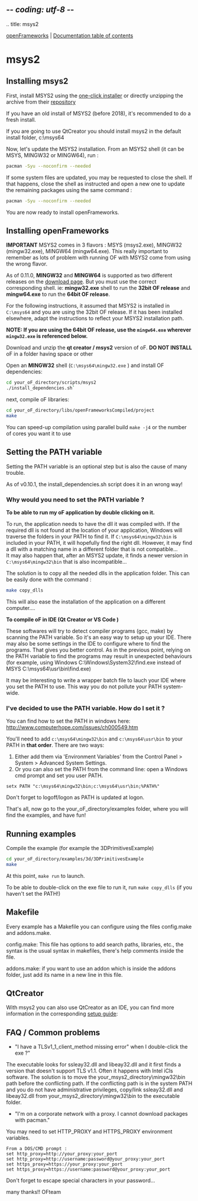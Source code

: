 ## -*- coding: utf-8 -*-
.. title: msys2

[openFrameworks](/) | [Documentation table of contents](table_of_contents.md)

msys2
=====

Installing msys2
----------------

First, install MSYS2 using the [one-click installer](https://msys2.github.io/) or
directly unzipping the archive from their [repository](http://sourceforge.net/projects/msys2/files/Base/x86_64/)

If you have an old install of MSYS2 (before 2018), it's recommended to do a fresh install.

If you are going to use QtCreator you should install msys2 in the default install folder, c:\msys64



Now, let's update the MSYS2 installation.
From an MSYS2 shell (it can be MSYS, MINGW32 or MINGW64), run :

```sh
pacman -Syu --noconfirm --needed
```

If some system files are updated, you may be requested to close the shell.
If that happens, close the shell as instructed and open a new one to update the remaining packages using the same command :

```sh
pacman -Syu --noconfirm --needed
```

You are now ready to install openFrameworks.


Installing openFrameworks
-------------------------

**IMPORTANT**
MSYS2 comes in 3 flavors : MSYS (msys2.exe), MINGW32 (mingw32.exe), MINGW64 (mingw64.exe).
This really important to remember as lots of problem with running OF with MSYS2 come from using the wrong flavor.

As of 0.11.0, **MINGW32** and **MINGW64** is supported as two different releases on the [download page](https://openframeworks.cc/download).
But you must use the correct corresponding shell. ie: **mingw32.exe** shell to run the **32bit OF release** and **mingw64.exe** to run the **64bit OF release**.

For the following instructions, it assumed that MSYS2 is installed in `C:\msys64` and you are using the 32bit OF release. 
If it has been installed elsewhere, adapt the instructions to reflect your MSYS2 installation path.

**NOTE: If you are using the 64bit OF release, use the `mingw64.exe` wherever `mingw32.exe` is referenced below.** 

Download and unzip the **qt creator / msys2** version of oF. 
**DO NOT INSTALL** oF in a folder having space or other 

Open an **MINGW32** shell (`C:\msys64\mingw32.exe` ) and install OF dependencies:

```sh
cd your_oF_directory/scripts/msys2
./install_dependencies.sh`
```

next, compile oF libraries:

```sh
cd your_oF_directory/libs/openFrameworksCompiled/project
make
```

You can speed-up compilation using parallel build `make -j4` or the number of cores you want it to use


Setting the PATH variable
-------------------------

Setting the PATH variable is an optional step but is also the cause of many trouble.

As of v0.10.1, the install_dependencies.sh script does it in an wrong way!

### Why would you need to set the PATH variable ?

__To be able to run my oF application by double clicking on it.__

To run, the application needs to have the dll it was compiled with.
If the required dll is not found at the location of your application, Windows will traverse the folders in your PATH to find it.
If `C:\msys64\mingw32\bin` is included in your PATH, it will hopefully find the right dll.
However, it may find a dll with a matching name in a different folder that is not compatible...  
It may also happen that, after an MSYS2 update, it finds a newer version in `C:\msys64\mingw32\bin` that is also incompatible...

The solution is to copy all the needed dlls in the application folder.
This can be easily done with the command : 

```sh
make copy_dlls
```
This will also ease the installation of the application on a different computer....


__To compile oF in IDE (Qt Creator or VS Code )__

These softwares will try to detect compiler programs (gcc, make) by scanning the PATH variable.
So it's an easy way to setup up your IDE.
There may also be some settings in the IDE to configure where to find the programs.
That gives you better control.
As in the previous point, relying on the PATH variable to find the programs may result in unexpected behaviours (for example, using Windows C:\Windows\System32\find.exe instead of MSYS C:\msys64\usr\bin\find.exe)

It may be interesting to write a wrapper batch file to lauch your IDE where you set the PATH to use.
This way you do not pollute your PATH system-wide.

### I've decided to use the PATH variable. How do I set it ?

You can find how to set the PATH in windows here: http://www.computerhope.com/issues/ch000549.htm

You'll need to add `c:\msys64\mingw32\bin` and `c:\msys64\usr\bin` to your PATH in **that order**.
There are two ways:

1. Either add them via 'Environment Variables' from the Control Panel > System > Advanced System Settings.
2. Or you can also set the PATH from the command line: open a Windows cmd prompt and set you user PATH.
```
setx PATH "c:\msys64\mingw32\bin;c:\msys64\usr\bin;%PATH%"
```

Don't forget to logoff/logon as PATH is updated at logon.

That's all, now go to the your_oF_directory/examples folder, where you will find
the examples, and have fun!

Running examples
----------------
Compile the example (for example the 3DPrimitivesExample)

```sh
cd your_oF_directory/examples/3d/3DPrimitivesExample
make
```

At this point, `make run` to launch.

To be able to double-click on the exe file to run it, run `make copy_dlls` (if you haven't set the PATH!)

Makefile
--------

Every example has a Makefile you can configure using the files config.make
and addons.make.

config.make: This file has options to add search paths, libraries, etc., the
syntax is the usual syntax in makefiles, there's help comments inside the file.

addons.make: if you want to use an addon which is inside the addons folder, just
add its name in a new line in this file.

QtCreator
---------

With msys2 you can also use QtCreator as an IDE, you can find more information in the corresponding [setup guide](../qtcreator):

FAQ / Common problems
---------------------
- "I have a TLSv1_1_client_method missing error" when I double-click the exe ?"

The executable looks for ssleay32.dll and libeay32.dll and it first finds a version that doesn't support TLS v1.1. Often it happens with Intel iCls software. The solution is to move the your_msys2_directory\mingw32\bin path before the conflicting path. If the conflicting path is in the system PATH and you do not have administrative privileges, copy/link ssleay32.dll and libeay32.dll from your_msys2_directory\mingw32\bin to the executable folder.

- "I'm on a corporate network with a proxy. I cannot download packages with pacman."

You may need to set HTTP_PROXY and HTTPS_PROXY environment variables.

    From a DOS/CMD prompt :
    set http_proxy=http://your_proxy:your_port
    set http_proxy=http://username:password@your_proxy:your_port
    set https_proxy=https://your_proxy:your_port
    set https_proxy=https://username:password@your_proxy:your_port
Don't forget to escape special characters in your password...





many thanks!! OFteam

